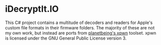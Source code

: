 ﻿# iDecryptIt.IO

This C# project contains a multitude of decoders and readers for Apple's custom file formats in their firmware folders.
The majority of these are not my own work, but instead are ports from [planetbeing's xpwn](https://github.com/planetbeing/xpwn) toolset.
xpwn is licensed under the GNU General Public License version 3.
